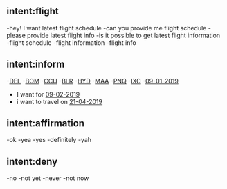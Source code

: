 ## intent:flight
-hey! I want latest flight schedule
-can you provide me flight schedule
-please provide latest flight info
-is it possible to get latest flight information
-flight schedule
-flight information
-flight info


## intent:inform
-[DEL](location)
-[BOM](location)
-[CCU](location)
-[BLR](location)
-[HYD](location)
-[MAA](location)
-[PNQ](location)
-[IXC](location)
-[09-01-2019](date)
- I want for [09-02-2019](date)
- i want to travel on [21-04-2019](date)


## intent:affirmation
-ok
-yea
-yes
-definitely
-yah

## intent:deny
-no
-not yet
-never
-not now
